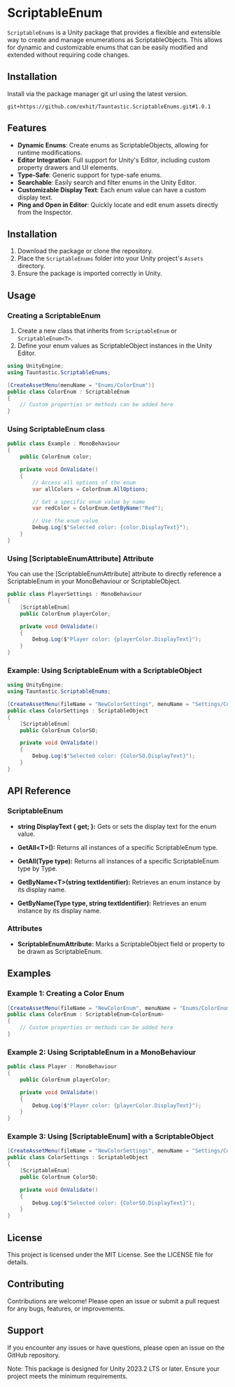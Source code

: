 # ScriptableEnum

`ScriptableEnums` is a Unity package that provides a flexible and extensible way to create and manage enumerations as ScriptableObjects. This allows for dynamic and customizable enums that can be easily modified and extended without requiring code changes.

## Installation

Install via the package manager git url using the latest version.
```
git+https://github.com/exhit/Tauntastic.ScriptableEnums.git#1.0.1
```

## Features

- **Dynamic Enums**: Create enums as ScriptableObjects, allowing for runtime modifications.
- **Editor Integration**: Full support for Unity's Editor, including custom property drawers and UI elements.
- **Type-Safe**: Generic support for type-safe enums.
- **Searchable**: Easily search and filter enums in the Unity Editor.
- **Customizable Display Text**: Each enum value can have a custom display text.
- **Ping and Open in Editor**: Quickly locate and edit enum assets directly from the Inspector.

## Installation

1. Download the package or clone the repository.
2. Place the `ScriptableEnums` folder into your Unity project's `Assets` directory.
3. Ensure the package is imported correctly in Unity.

## Usage

### Creating a ScriptableEnum

1. Create a new class that inherits from `ScriptableEnum` or `ScriptableEnum<T>`.
2. Define your enum values as ScriptableObject instances in the Unity Editor.

```csharp
using UnityEngine;
using Tauntastic.ScriptableEnums;

[CreateAssetMenu(menuName = "Enums/ColorEnum")]
public class ColorEnum : ScriptableEnum
{
    // Custom properties or methods can be added here
}
```
### Using ScriptableEnum<T> class

```csharp
public class Example : MonoBehaviour
{
    public ColorEnum color;

    private void OnValidate()
    {
        // Access all options of the enum
        var allColors = ColorEnum.AllOptions;

        // Get a specific enum value by name
        var redColor = ColorEnum.GetByName("Red");

        // Use the enum value
        Debug.Log($"Selected color: {color.DisplayText}");
    }
}
```
### Using [ScriptableEnumAttribute] Attribute

You can use the [ScriptableEnumAttribute] attribute to directly reference a ScriptableEnum in your MonoBehaviour or ScriptableObject.

```csharp
public class PlayerSettings : MonoBehaviour
{
    [ScriptableEnum]
    public ColorEnum playerColor;

    private void OnValidate()
    {
        Debug.Log($"Player color: {playerColor.DisplayText}");
    }
}
```


### Example: Using ScriptableEnum with a ScriptableObject

```csharp
using UnityEngine;
using Tauntastic.ScriptableEnums;

[CreateAssetMenu(fileName = "NewColorSettings", menuName = "Settings/ColorSettings")]
public class ColorSettings : ScriptableObject
{
    [ScriptableEnum]
    public ColorEnum ColorSO;

    private void OnValidate()
    {
        Debug.Log($"Selected color: {ColorSO.DisplayText}");
    }
}
```

## API Reference

### ScriptableEnum
- **string DisplayText { get; }:** Gets or sets the display text for the enum value.

- **GetAll\<T>():** Returns all instances of a specific ScriptableEnum type.

- **GetAll(Type type):** Returns all instances of a specific ScriptableEnum type by Type.

- **GetByName\<T>(string textIdentifier):** Retrieves an enum instance by its display name.

- **GetByName(Type type, string textIdentifier):** Retrieves an enum instance by its display name.

### Attributes
- **ScriptableEnumAttribute:** Marks a ScriptableObject field or property to be drawn as ScriptableEnum.

## Examples
### Example 1: Creating a Color Enum
```csharp
[CreateAssetMenu(fileName = "NewColorEnum", menuName = "Enums/ColorEnum")]
public class ColorEnum : ScriptableEnum<ColorEnum>
{
    // Custom properties or methods can be added here
}
```

### Example 2: Using ScriptableEnum in a MonoBehaviour
```csharp
public class Player : MonoBehaviour
{
    public ColorEnum playerColor;

    private void OnValidate()
    {
        Debug.Log($"Player color: {playerColor.DisplayText}");
    }
}
```
### Example 3: Using [ScriptableEnum] with a ScriptableObject
```csharp
[CreateAssetMenu(fileName = "NewColorSettings", menuName = "Settings/ColorSettings")]
public class ColorSettings : ScriptableObject
{
    [ScriptableEnum]
    public ColorEnum ColorSO;

    private void OnValidate()
    {
        Debug.Log($"Selected color: {ColorSO.DisplayText}");
    }
}
```
## License
This project is licensed under the MIT License. See the LICENSE file for details.

## Contributing
Contributions are welcome! Please open an issue or submit a pull request for any bugs, features, or improvements.

## Support
If you encounter any issues or have questions, please open an issue on the GitHub repository.

Note: This package is designed for Unity 2023.2 LTS or later. Ensure your project meets the minimum requirements.

